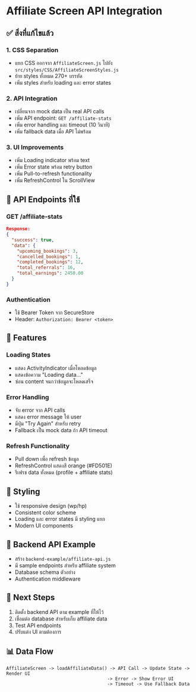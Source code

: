 # Affiliate Screen API Integration

## ✅ สิ่งที่แก้ไขแล้ว

### 1. CSS Separation
- แยก CSS ออกจาก `AffiliateScreen.js` ไปยัง `src/styles/CSS/AffiliateScreenStyles.js`
- ย้าย styles ทั้งหมด 270+ บรรทัด
- เพิ่ม styles สำหรับ loading และ error states

### 2. API Integration
- เปลี่ยนจาก mock data เป็น real API calls
- เพิ่ม API endpoint: `GET /affiliate-stats`
- เพิ่ม error handling และ timeout (10 วินาที)
- เพิ่ม fallback data เมื่อ API ไม่พร้อม

### 3. UI Improvements
- เพิ่ม Loading indicator พร้อม text
- เพิ่ม Error state พร้อม retry button  
- เพิ่ม Pull-to-refresh functionality
- เพิ่ม RefreshControl ใน ScrollView

## 🔌 API Endpoints ที่ใช้

### GET /affiliate-stats
```json
Response:
{
  "success": true,
  "data": {
    "upcoming_bookings": 3,
    "cancelled_bookings": 1, 
    "completed_bookings": 12,
    "total_referrals": 16,
    "total_earnings": 2450.00
  }
}
```

### Authentication
- ใช้ Bearer Token จาก SecureStore
- Header: `Authorization: Bearer <token>`

## 📱 Features

### Loading States
- แสดง ActivityIndicator เมื่อโหลดข้อมูล
- แสดงข้อความ "Loading data..."
- ซ่อน content จนกว่าข้อมูลจะโหลดเสร็จ

### Error Handling  
- จับ error จาก API calls
- แสดง error message ให้ user
- มีปุ่ม "Try Again" สำหรับ retry
- Fallback เป็น mock data ถ้า API timeout

### Refresh Functionality
- Pull down เพื่อ refresh ข้อมูล  
- RefreshControl แสดงสี orange (#FD501E)
- รีเฟรช data ทั้งหมด (profile + affiliate stats)

## 🎨 Styling
- ใช้ responsive design (wp/hp)
- Consistent color scheme
- Loading และ error states มี styling แยก
- Modern UI components

## 🔧 Backend API Example
- สร้าง `backend-example/affiliate-api.js`
- มี sample endpoints สำหรับ affiliate system
- Database schema ตัวอย่าง
- Authentication middleware

## 🚀 Next Steps
1. ติดตั้ง backend API ตาม example ที่ให้ไว้
2. เชื่อมต่อ database สำหรับเก็บ affiliate data
3. Test API endpoints
4. ปรับแต่ง UI ตามต้องการ

## 📊 Data Flow
```
AffiliateScreen -> loadAffiliateData() -> API Call -> Update State -> Render UI
                                      -> Error -> Show Error UI
                                      -> Timeout -> Use Fallback Data
```
